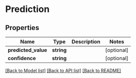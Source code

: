 # Prediction

## Properties
Name | Type | Description | Notes
------------ | ------------- | ------------- | -------------
**predicted_value** | **string** |  | [optional] 
**confidence** | **string** |  | [optional] 

[[Back to Model list]](../../README.md#documentation-for-models) [[Back to API list]](../../README.md#documentation-for-api-endpoints) [[Back to README]](../../README.md)

